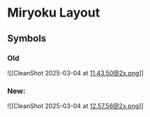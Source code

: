 # Miryoku Layout
## Symbols
### Old
![[CleanShot 2025-03-04 at 11.43.50@2x.png]]
### New:
![[CleanShot 2025-03-04 at 12.57.56@2x.png]]